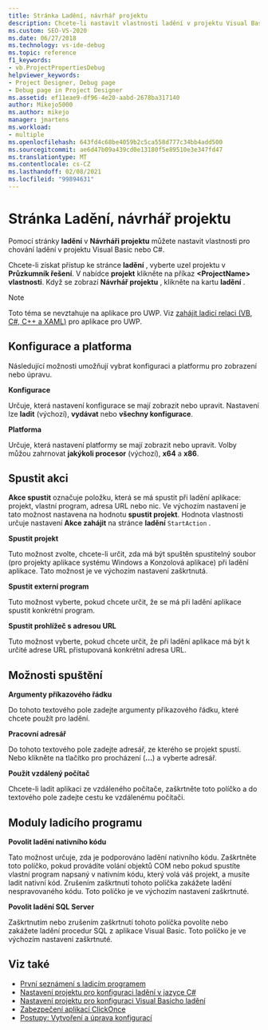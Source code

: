 ```yaml
---
title: Stránka Ladění, návrhář projektu
description: Chcete-li nastavit vlastnosti ladění v projektu Visual Basic nebo C#, použijte stránku ladit Návrháře projektu. Popis nastavení najdete v tomto článku.
ms.custom: SEO-VS-2020
ms.date: 06/27/2018
ms.technology: vs-ide-debug
ms.topic: reference
f1_keywords:
- vb.ProjectPropertiesDebug
helpviewer_keywords:
- Project Designer, Debug page
- Debug page in Project Designer
ms.assetid: ef11eae9-df96-4e20-aabd-2678ba317140
author: Mikejo5000
ms.author: mikejo
manager: jmartens
ms.workload:
- multiple
ms.openlocfilehash: 643fd4c68be4059b2c5ca558d777c34bb4add500
ms.sourcegitcommit: ae6d47b09a439cd0e13180f5e89510e3e347fd47
ms.translationtype: MT
ms.contentlocale: cs-CZ
ms.lasthandoff: 02/08/2021
ms.locfileid: "99894631"
---
```

# <a name="debug-page-project-designer"></a>Stránka Ladění, návrhář projektu

Pomocí stránky **ladění** v **Návrháři projektu** můžete nastavit vlastnosti pro chování ladění v projektu Visual Basic nebo C#.

Chcete-li získat přístup ke stránce **ladění** , vyberte uzel projektu v **Průzkumník řešení**. V nabídce **projekt** klikněte na příkaz **\<ProjectName> vlastnosti**. Když se zobrazí **Návrhář projektu** , klikněte na kartu **ladění** .

> [!NOTE]
> Toto téma se nevztahuje na aplikace pro UWP. Viz [zahájit ladicí relaci (VB, C#, C++ a XAML)](../../debugger/start-a-debugging-session-for-a-store-app-in-visual-studio-vb-csharp-cpp-and-xaml.md) pro aplikace pro UWP.

## <a name="configuration-and-platform"></a>Konfigurace a platforma

Následující možnosti umožňují vybrat konfiguraci a platformu pro zobrazení nebo úpravu.

**Konfigurace**

Určuje, která nastavení konfigurace se mají zobrazit nebo upravit. Nastavení lze **ladit** (výchozí), **vydávat** nebo **všechny konfigurace**.

**Platforma**

Určuje, která nastavení platformy se mají zobrazit nebo upravit. Volby můžou zahrnovat **jakýkoli procesor** (výchozí), **x64** a **x86**.

## <a name="start-action"></a>Spustit akci

**Akce spustit** označuje položku, která se má spustit při ladění aplikace: projekt, vlastní program, adresa URL nebo nic. Ve výchozím nastavení je tato možnost nastavena na hodnotu **spustit projekt**. Hodnota vlastnosti určuje nastavení **Akce zahájit** na stránce **ladění** `StartAction` .

**Spustit projekt**

Tuto možnost zvolte, chcete-li určit, zda má být spuštěn spustitelný soubor (pro projekty aplikace systému Windows a Konzolová aplikace) při ladění aplikace. Tato možnost je ve výchozím nastavení zaškrtnutá.

**Spustit externí program**

Tuto možnost vyberte, pokud chcete určit, že se má při ladění aplikace spustit konkrétní program.

**Spustit prohlížeč s adresou URL**

Tuto možnost vyberte, pokud chcete určit, že při ladění aplikace má být k určité adrese URL přistupovaná konkrétní adresa URL.

## <a name="start-options"></a>Možnosti spuštění

**Argumenty příkazového řádku**

Do tohoto textového pole zadejte argumenty příkazového řádku, které chcete použít pro ladění.

**Pracovní adresář**

Do tohoto textového pole zadejte adresář, ze kterého se projekt spustí. Nebo klikněte na tlačítko pro procházení (**...**) a vyberte adresář.

**Použít vzdálený počítač**

Chcete-li ladit aplikaci ze vzdáleného počítače, zaškrtněte toto políčko a do textového pole zadejte cestu ke vzdálenému počítači.

## <a name="debugger-engines"></a>Moduly ladicího programu

**Povolit ladění nativního kódu**

Tato možnost určuje, zda je podporováno ladění nativního kódu. Zaškrtněte toto políčko, pokud provádíte volání objektů COM nebo pokud spustíte vlastní program napsaný v nativním kódu, který volá váš projekt, a musíte ladit nativní kód. Zrušením zaškrtnutí tohoto políčka zakážete ladění nespravovaného kódu. Toto políčko je ve výchozím nastavení zaškrtnuté.

**Povolit ladění SQL Server**

Zaškrtnutím nebo zrušením zaškrtnutí tohoto políčka povolíte nebo zakážete ladění procedur SQL z aplikace Visual Basic. Toto políčko je ve výchozím nastavení zaškrtnuté.

## <a name="see-also"></a>Viz také

- [První seznámení s ladicím programem](../../debugger/debugger-feature-tour.md)
- [Nastavení projektu pro konfiguraci ladění v jazyce C#](../../debugger/project-settings-for-csharp-debug-configurations.md)
- [Nastavení projektu pro konfiguraci Visual Basicho ladění](../../debugger/project-settings-for-a-visual-basic-debug-configuration.md)
- [Zabezpečení aplikací ClickOnce](../../deployment/securing-clickonce-applications.md)
- [Postupy: Vytvoření a úprava konfigurací](../../ide/how-to-create-and-edit-configurations.md)
